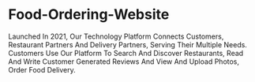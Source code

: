 # Food-Ordering-Website
Launched In 2021, Our Technology Platform Connects Customers, Restaurant Partners And Delivery Partners, Serving Their Multiple Needs. Customers Use Our Platform To Search And Discover Restaurants, Read And Write Customer Generated Reviews And View And Upload Photos, Order Food Delivery.
